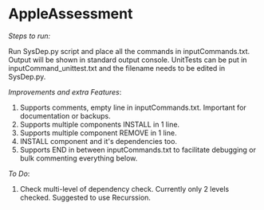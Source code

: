 # AppleAssessment

*Steps to run:* 

Run SysDep.py script and place all the commands in inputCommands.txt. Output will be shown in standard output console.
UnitTests can be put in inputCommand_unittest.txt and the filename needs to be edited in SysDep.py.



*Improvements and extra Features*: 

1. Supports comments, empty line in inputCommands.txt. Important for documentation or backups. 
2. Supports multiple components INSTALL in 1 line.
3. Supports multiple component REMOVE in 1 line.
3. INSTALL component and it's dependencies too.
4. Supports END in between inputCommands.txt to facilitate debugging or bulk commenting everything below.




*To Do*:

1. Check multi-level of dependency check. Currently only 2 levels checked. Suggested to use Recurssion.


